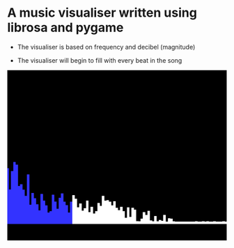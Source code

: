 # A music visualiser written using librosa and pygame

- The visualiser is based on frequency and decibel (magnitude)

- The visualiser will begin to fill with every beat in the song

![Sample image](Img.png)